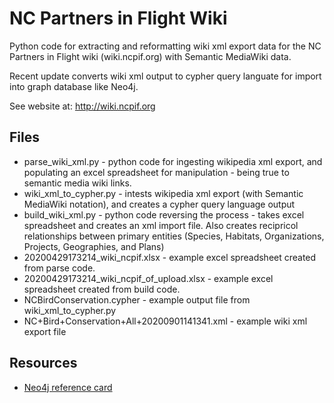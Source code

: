 # NC Partners in Flight Wiki
Python code for extracting and reformatting wiki xml export data for the NC Partners in Flight wiki (wiki.ncpif.org) with Semantic MediaWiki data.

Recent update converts wiki xml output to cypher query languate for import into graph database like Neo4j.

See website at: http://wiki.ncpif.org

## Files
* parse_wiki_xml.py - python code for ingesting wikipedia xml export, and populating an excel spreadsheet for manipulation - being true to semantic media wiki links.
* wiki_xml_to_cypher.py - intests wikipedia xml export (with Semantic MediaWiki notation), and creates a cypher query language output
* build_wiki_xml.py - python code reversing the process - takes excel spreadsheet and creates an xml import file. Also creates recipricol relationships between primary entities (Species, Habitats, Organizations, Projects, Geographies, and Plans)
* 20200429173214_wiki_ncpif.xlsx - example excel spreadsheet created from parse code.
* 20200429173214_wiki_ncpif_of_upload.xlsx - example excel spreadsheet created from build code.
* NCBirdConservation.cypher - example output file from wiki_xml_to_cypher.py
* NC+Bird+Conservation+All+20200901141341.xml - example wiki xml export file

## Resources
* [Neo4j reference card](https://neo4j.com/docs/cypher-refcard/current/)